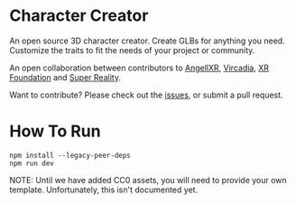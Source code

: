 # Character Creator
An open source 3D character creator. Create GLBs for anything you need. Customize the traits to fit the needs of your project or community.

An open collaboration between contributors to [AngellXR]("https://github.com/angellxr"), [Vircadia]("https://github.com/vircadia"), [XR Foundation]("https://github.com/xrfoundation") and [Super Reality]("https://github.com/super-reality").

Want to contribute? Please check out the [issues]("https://github.com/angellxr/OpenCharacterCreator/issues"), or submit a pull request.

# How To Run
```
npm install --legacy-peer-deps
npm run dev
```

NOTE: Until we have added CC0 assets, you will need to provide your own template. Unfortunately, this isn't documented yet.